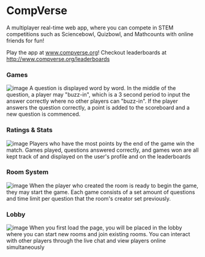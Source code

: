 # CompVerse
A multiplayer real-time web app, where you can compete in STEM competitions such as Sciencebowl, Quizbowl, and Mathcounts with online friends for fun!

Play the app at www.compverse.org!
Checkout leaderboards at http://www.compverse.org/leaderboards

### Games
![image](https://github.com/user-attachments/assets/a6a8ae92-94bb-4c3b-a18d-e8c598702287)
A question is displayed word by word. In the middle of the question, a player may "buzz-in", which is a 3 second period to input the answer correctly where no other players can "buzz-in". If the player answers the question correctly, a point is added to the scoreboard and a new question is commenced.

### Ratings & Stats
![image](https://github.com/user-attachments/assets/c73d8ec1-acd9-46cc-9d93-77f947e69c20)
Players who have the most points by the end of the game win the match. Games played, questions answered correctly, and games won are all kept track of and displayed on the user's profile and on the leaderboards

### Room System
![image](http://www.compverse.org/howtoplay/waitingroom.png)
When the player who created the room is ready to begin the game, they may start the game. Each game consists of a set amount of questions and time limit per question that the room's creator set previously.

### Lobby
![image](https://github.com/user-attachments/assets/0583b6fc-9a3e-4c5d-bca6-f40d87668871)
When you first load the page, you will be placed in the lobby where you can start new rooms and join existing rooms. You can interact with other players through the live chat and view players online simultaneously
